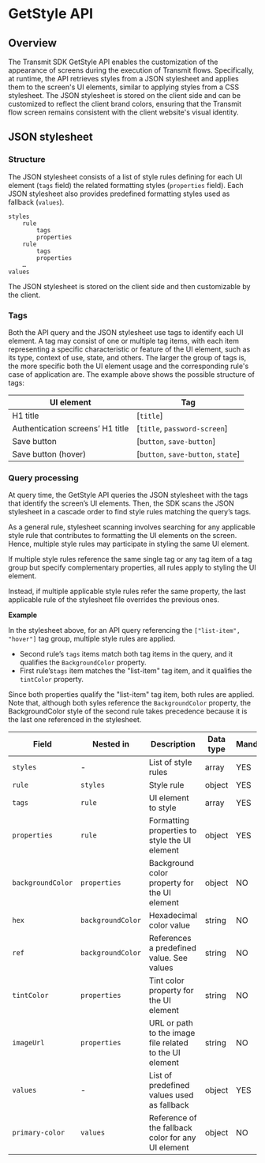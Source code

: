 # GetStyle API

## Overview
The Transmit SDK GetStyle API enables the customization of the appearance of screens during the execution of Transmit flows. Specifically, at runtime, the API retrieves styles from a JSON stylesheet and applies them to the screen's UI elements, similar to applying styles from a CSS stylesheet. The JSON stylesheet is stored on the client side and can be customized to reflect the client brand colors, ensuring that the Transmit flow screen remains consistent with the client website's visual identity. 

## JSON stylesheet 

### Structure
The JSON stylesheet consists of a list of style rules defining for each UI element (`tags` field) the related formatting styles (`properties` field). Each JSON stylesheet also provides predefined formatting styles used as fallback (`values`).
```
styles
    rule
        tags
        properties
    rule
        tags
        properties
    …
values
```
The JSON stylesheet is stored on the client side and then customizable by the client.

### Tags

Both the API query and the JSON stylesheet use tags to identify each UI element. A tag may consist of one or multiple tag items, with each item representing a specific characteristic or feature of the UI element, such as its type, context of use, state, and others. The larger the group of tags is, the more specific both the UI element usage and the corresponding rule's case of application are. The example above shows the possible structure of tags:

| UI element                       | Tag                              |
| -------------------------------- | -------------------------------- |
| H1 title                         | [`title`]                      |
| Authentication screens’ H1 title | [`title`, `password-screen`]     |
| Save button                      | [`button`, `save-button`]        |
| Save button (hover)              | [`button`, `save-button`, `state`] |

### Query processing
At query time, the GetStyle API queries the JSON stylesheet with the tags that identify the screen’s UI elements. Then, the SDK scans the JSON stylesheet in a cascade order to find style rules matching the query’s tags. 

As a general rule, stylesheet scanning involves searching for any applicable style rule that contributes to formatting the UI elements on the screen. Hence, multiple style rules may participate in styling the same UI element. 

If multiple style rules reference the same single tag or any tag item of a tag group but specify complementary properties, all rules apply to styling the UI element. 

Instead, if multiple applicable style rules refer the same property, the last applicable rule of the stylesheet file overrides the previous ones. 

**Example**

In the stylesheet above, for an API query referencing the `["list-item", "hover"]` tag group, multiple style rules are applied.

- Second rule’s `tags` items match both tag items in the query, and it qualifies the `BackgroundColor` property.
- First rule’s`tags` item matches the "list-item" tag item, and it qualifies the `tintColor` property.

Since both properties qualify the "list-item" tag item, both rules are applied. Note that, although both syles reference the `BackgroundColor` property, the BackgroundColor style of the second rule takes precedence because it is the last one referenced in the stylesheet.

| Field                | Nested in            | Description                                             | Data type | Mandatory |
| -------------------- | -------------------- | ------------------------------------------------------- | --------- | --------- |
| `styles `          | -                   | List of style rules                                     | array     | YES       |
| `rule`             | `styles `          | Style rule  | object    | YES       |
| `tags `            | `rule `            | UI element to style                                     | array     | YES       |
| `properties`       | `rule `            | Formatting properties to style the UI element           | object    | YES       |
| `backgroundColor ` | `properties `      | Background color property for the UI element            | object    | NO        |
| `hex `             | `backgroundColor ` | Hexadecimal color value                                 | string    | NO        |
| `ref `             | `backgroundColor ` | References a predefined value. See values               | string    | NO        |
| `tintColor `       | `properties `      | Tint color property for the UI element                  | string    | NO        |
| `imageUrl `        | `properties `      | URL or path to the image file related to the UI element | string    | NO        |
| `values `          | -                  | List of predefined values used as fallback           | object    | YES       |
| `primary-color `   | `values `          | Reference of the fallback color for any UI element      | object    | NO        |

